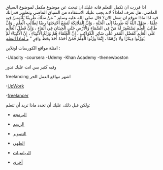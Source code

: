 ﻿اذا قررت ان تكمل التعلم فانه عليك ان تبحث عن موضوع مكمل لموضوع السياق الماضي، هل تعرف لماذا؟
لانه يجب عليك الاستفاده من السياق الماضي وتطوير قدراتك فيه لذا ماذا تتوقع ان تفعل الان؟
قال صلى الله عليه وسلم " مَنْ سَلَكَ طَرِيقًا يَلْتَمِسُ فِيهِ عِلْمًا ،
 سَهَّلَ اللَّهُ لَهُ طَرِيقًا إِلَى الْجَنَّةِ ،
 وَإِنَّ الْمَلَائِكَةَ لَتَضَعُ أَجْنِحَتَهَا رِضًا لِطَالِبِ الْعِلْمِ ،
 وَإِنَّ طَالِبَ الْعِلْمِ يَسْتَغْفِرُ لَهُ مَنْ فِي السَّمَاءِ وَالْأَرْضِ حَتَّى الْحِيتَانِ فِي الْمَاءِ ،
 وَإِنَّ فَضْلَ الْعَالِمِ عَلَى الْعَابِدِ كَفَضْلِ الْقَمَرِ عَلَى سَائِرِ الْكَوَاكِبِ ،
 إِنَّ الْعُلَمَاءَ هُمْ وَرَثَةُ الْأَنْبِيَاءِ ،
 إِنَّ الْأَنْبِيَاءَ لَمْ يُوَرِّثُوا دِينَارًا وَلَا دِرْهَمًا ، إِنَّمَا وَرَّثُوا الْعِلْمَ فَمَنْ أَخَذَهُ أَخَذَ بِحَظٍّ وَافِرٍ "
[و لماذا التعلم ](whylearning/speculate.md)

 امثلة مواقع الكورسات اونلاين :

-Udacity
-coursera
-Udemy
-Khan Academy
-thenewboston

وفيه كتير بس انت عليك تدور

freelancing اشهر مواقع العمل الحر 

-[UpWork](https://www.upwork.com/)

-[freelancer](https://www.freelancer.com/)

ولكن قبل ذلك، عليك أن تحدد ماذا تريد أن تتعلم:

- [البرمجة](whattolearn/programming/programming.md)

- [الرسم](whattolearn/drawing/drawing.md)

- [التصوير](whattolearn/photography/photography.md)

- [الطهي](whattolearn/cooking/cooking.md)

- [الرياضيات](https://www.khanacademy.org)

- [أخرى](whattolearn/other/other.md)




